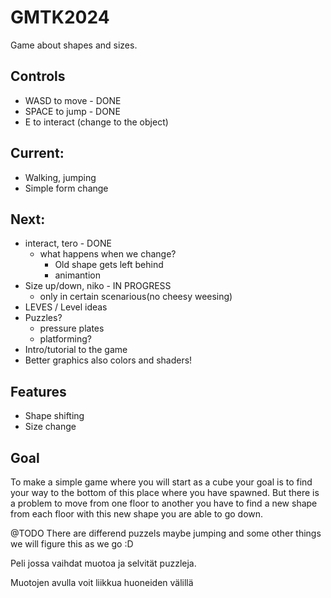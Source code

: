 # GMTK2024

Game about shapes and sizes.

## Controls
- WASD to move - DONE
- SPACE to jump - DONE
- E to interact (change to the object)

## Current:
- Walking, jumping
- Simple form change

## Next:
- interact, tero - DONE
    - what happens when we change?
        - Old shape gets left behind
        - animantion
- Size up/down, niko - IN PROGRESS
    - only in certain scenarious(no cheesy weesing)
- LEVES / Level ideas
- Puzzles?
    - pressure plates
    - platforming?
- Intro/tutorial to the game
- Better graphics also colors and shaders!


## Features

- Shape shifting
- Size change

## Goal

To make a simple game where you will start as a cube your goal is to find your way to the bottom of this place where you have spawned.
But there is a problem to move from one floor to another you have to find a new shape from each floor with this new shape you are able to go down.

@TODO
There are differend puzzels maybe jumping and some other things we will figure this as we go :D


Peli jossa vaihdat muotoa ja selvität puzzleja.

Muotojen avulla voit liikkua huoneiden välillä 
